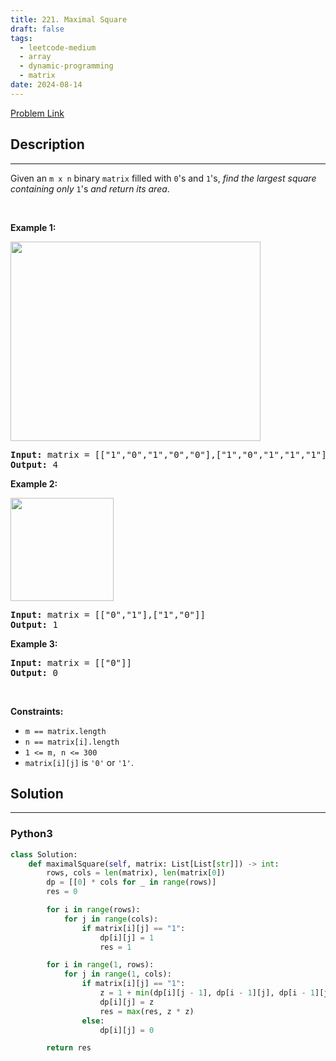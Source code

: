 ```yaml
---
title: 221. Maximal Square
draft: false
tags: 
  - leetcode-medium
  - array
  - dynamic-programming
  - matrix
date: 2024-08-14
---
```


[Problem Link](https://leetcode.com/problems/maximal-square/)

## Description

---
<p>Given an <code>m x n</code> binary <code>matrix</code> filled with <code>0</code>&#39;s and <code>1</code>&#39;s, <em>find the largest square containing only</em> <code>1</code>&#39;s <em>and return its area</em>.</p>

<p>&nbsp;</p>
<p><strong class="example">Example 1:</strong></p>
<img alt="" src="https://assets.leetcode.com/uploads/2020/11/26/max1grid.jpg" style="width: 400px; height: 319px;" />
<pre>
<strong>Input:</strong> matrix = [[&quot;1&quot;,&quot;0&quot;,&quot;1&quot;,&quot;0&quot;,&quot;0&quot;],[&quot;1&quot;,&quot;0&quot;,&quot;1&quot;,&quot;1&quot;,&quot;1&quot;],[&quot;1&quot;,&quot;1&quot;,&quot;1&quot;,&quot;1&quot;,&quot;1&quot;],[&quot;1&quot;,&quot;0&quot;,&quot;0&quot;,&quot;1&quot;,&quot;0&quot;]]
<strong>Output:</strong> 4
</pre>

<p><strong class="example">Example 2:</strong></p>
<img alt="" src="https://assets.leetcode.com/uploads/2020/11/26/max2grid.jpg" style="width: 165px; height: 165px;" />
<pre>
<strong>Input:</strong> matrix = [[&quot;0&quot;,&quot;1&quot;],[&quot;1&quot;,&quot;0&quot;]]
<strong>Output:</strong> 1
</pre>

<p><strong class="example">Example 3:</strong></p>

<pre>
<strong>Input:</strong> matrix = [[&quot;0&quot;]]
<strong>Output:</strong> 0
</pre>

<p>&nbsp;</p>
<p><strong>Constraints:</strong></p>

<ul>
	<li><code>m == matrix.length</code></li>
	<li><code>n == matrix[i].length</code></li>
	<li><code>1 &lt;= m, n &lt;= 300</code></li>
	<li><code>matrix[i][j]</code> is <code>&#39;0&#39;</code> or <code>&#39;1&#39;</code>.</li>
</ul>


## Solution

---
### Python3
``` py title='maximal-square'
class Solution:
    def maximalSquare(self, matrix: List[List[str]]) -> int:
        rows, cols = len(matrix), len(matrix[0])
        dp = [[0] * cols for _ in range(rows)]
        res = 0

        for i in range(rows):
            for j in range(cols):
                if matrix[i][j] == "1":
                    dp[i][j] = 1
                    res = 1

        for i in range(1, rows):
            for j in range(1, cols):
                if matrix[i][j] == "1":
                    z = 1 + min(dp[i][j - 1], dp[i - 1][j], dp[i - 1][j - 1])
                    dp[i][j] = z
                    res = max(res, z * z)
                else:
                    dp[i][j] = 0

        return res
        
```


